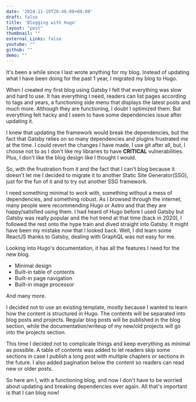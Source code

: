 ```yaml
---
date: '2024-11-19T20:46:00+08:00'
draft: false
title: 'Blogging with Hugo'
layout: "post"
thumbnail: ""
external_Links: false
youtube: ""
github: ""
demo: ""
---
```


It's been a while since I last wrote anything for my blog. Instead of updating what I have been doing for the past 1 year, I migrated my blog to Hugo.

When I created my first blog using Gatsby I felt that everything was slow and hard to use. It has everything I need, readers can list pages according to tags and years, a functioning side menu that displays the latest posts and much more. Although they are functioning, I doubt I optimized them. But everything felt hacky and I seem to have some dependencies issue after updating it. 

I knew that updating the framework would break the dependencies, but the fact that Gatsby relies on so many dependencies and plugins frustrated me at the time. I could revert the changes I have made, I use git after all, but, I choose not to as I don't like my libraries to have **CRITICAL** vulnerabilities. Plus, I don't like the blog design like I thought I would.

So, with the frustration from it and the fact that I can't blog because it doesn't let me  I decided to migrate it to another Static Site Generator(SSG), just for the fun of it and to try out another SSG framework.

I need something minimal to work with, something without a mess of dependencies, and something robust. As I browsed through the internet, many people were recommending Hugo or Astro and that they are happy/satisfied using them. I had heard of Hugo before I used Gatsby but Gatsby was really popular and the hot trend at that time (back in 2020), I followed the rest onto the hype train and dived straight into Gatsby. It might have been my mistake now that I looked back. Well, I did learn some ReactJS thanks to Gatsby, dealing with GraphQL was not easy for me. 

Looking into Hugo's documentation, it has all the features I need for the new blog. 

- Minimal design
- Built-in table of contents
- Built-in page navigation
- Built-in image processor

And many more.

I decided not to use an existing template, mostly because I wanted to learn how the content is structured in Hugo. The contents will be separated into blog posts and projects. Regular blog posts will be published in the blog section, while the documentation/writeup of my new/old projects will go into the projects section. 

This time I decided not to complicate things and keep everything as minimal as possible. A table of contents was added to let readers skip some sections in case I publish a long post with multiple chapters or sections in the future. I also added pagination below the content so readers can read new or older posts. 

So here am I, with a functioning blog, and now I don't have to be worried about updating and breaking dependencies ever again. All that's important is that I can blog now!
